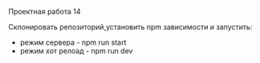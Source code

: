 Проектная работа 14

Склонировать репозиторий,установить npm зависимости и запустить:
- режим сервера - npm run start
- режим хот релоад - npm run dev